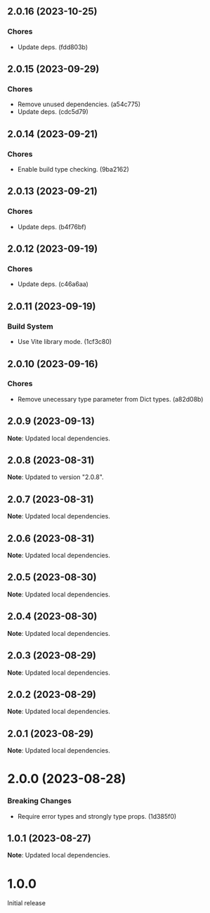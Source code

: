 ## 2.0.16 (2023-10-25)

### Chores

- Update deps. (fdd803b)

## 2.0.15 (2023-09-29)

### Chores

- Remove unused dependencies. (a54c775)
- Update deps. (cdc5d79)

## 2.0.14 (2023-09-21)

### Chores

- Enable build type checking. (9ba2162)

## 2.0.13 (2023-09-21)

### Chores

- Update deps. (b4f76bf)

## 2.0.12 (2023-09-19)

### Chores

- Update deps. (c46a6aa)

## 2.0.11 (2023-09-19)

### Build System

- Use Vite library mode. (1cf3c80)

## 2.0.10 (2023-09-16)

### Chores

- Remove unecessary type parameter from Dict types. (a82d08b)

## 2.0.9 (2023-09-13)

**Note**: Updated local dependencies.

## 2.0.8 (2023-08-31)

**Note**: Updated to version "2.0.8".

## 2.0.7 (2023-08-31)

**Note**: Updated local dependencies.

## 2.0.6 (2023-08-31)

**Note**: Updated local dependencies.

## 2.0.5 (2023-08-30)

**Note**: Updated local dependencies.

## 2.0.4 (2023-08-30)

**Note**: Updated local dependencies.

## 2.0.3 (2023-08-29)

**Note**: Updated local dependencies.

## 2.0.2 (2023-08-29)

**Note**: Updated local dependencies.

## 2.0.1 (2023-08-29)

**Note**: Updated local dependencies.

# 2.0.0 (2023-08-28)

### Breaking Changes

- Require error types and strongly type props. (1d385f0)

## 1.0.1 (2023-08-27)

**Note**: Updated local dependencies.

# 1.0.0

Initial release
